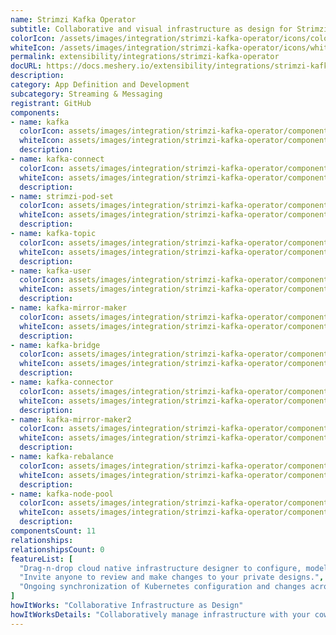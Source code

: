 ```yaml
---
name: Strimzi Kafka Operator
subtitle: Collaborative and visual infrastructure as design for Strimzi Kafka Operator
colorIcon: /assets/images/integration/strimzi-kafka-operator/icons/color/strimzi-kafka-operator-color.svg
whiteIcon: /assets/images/integration/strimzi-kafka-operator/icons/white/strimzi-kafka-operator-white.svg
permalink: extensibility/integrations/strimzi-kafka-operator
docURL: https://docs.meshery.io/extensibility/integrations/strimzi-kafka-operator
description: 
category: App Definition and Development
subcategory: Streaming & Messaging
registrant: GitHub
components: 
- name: kafka
  colorIcon: assets/images/integration/strimzi-kafka-operator/components/kafka/icons/color/kafka-color.svg
  whiteIcon: assets/images/integration/strimzi-kafka-operator/components/kafka/icons/white/kafka-white.svg
  description: 
- name: kafka-connect
  colorIcon: assets/images/integration/strimzi-kafka-operator/components/kafka-connect/icons/color/kafka-connect-color.svg
  whiteIcon: assets/images/integration/strimzi-kafka-operator/components/kafka-connect/icons/white/kafka-connect-white.svg
  description: 
- name: strimzi-pod-set
  colorIcon: assets/images/integration/strimzi-kafka-operator/components/strimzi-pod-set/icons/color/strimzi-pod-set-color.svg
  whiteIcon: assets/images/integration/strimzi-kafka-operator/components/strimzi-pod-set/icons/white/strimzi-pod-set-white.svg
  description: 
- name: kafka-topic
  colorIcon: assets/images/integration/strimzi-kafka-operator/components/kafka-topic/icons/color/kafka-topic-color.svg
  whiteIcon: assets/images/integration/strimzi-kafka-operator/components/kafka-topic/icons/white/kafka-topic-white.svg
  description: 
- name: kafka-user
  colorIcon: assets/images/integration/strimzi-kafka-operator/components/kafka-user/icons/color/kafka-user-color.svg
  whiteIcon: assets/images/integration/strimzi-kafka-operator/components/kafka-user/icons/white/kafka-user-white.svg
  description: 
- name: kafka-mirror-maker
  colorIcon: assets/images/integration/strimzi-kafka-operator/components/kafka-mirror-maker/icons/color/kafka-mirror-maker-color.svg
  whiteIcon: assets/images/integration/strimzi-kafka-operator/components/kafka-mirror-maker/icons/white/kafka-mirror-maker-white.svg
  description: 
- name: kafka-bridge
  colorIcon: assets/images/integration/strimzi-kafka-operator/components/kafka-bridge/icons/color/kafka-bridge-color.svg
  whiteIcon: assets/images/integration/strimzi-kafka-operator/components/kafka-bridge/icons/white/kafka-bridge-white.svg
  description: 
- name: kafka-connector
  colorIcon: assets/images/integration/strimzi-kafka-operator/components/kafka-connector/icons/color/kafka-connector-color.svg
  whiteIcon: assets/images/integration/strimzi-kafka-operator/components/kafka-connector/icons/white/kafka-connector-white.svg
  description: 
- name: kafka-mirror-maker2
  colorIcon: assets/images/integration/strimzi-kafka-operator/components/kafka-mirror-maker2/icons/color/kafka-mirror-maker2-color.svg
  whiteIcon: assets/images/integration/strimzi-kafka-operator/components/kafka-mirror-maker2/icons/white/kafka-mirror-maker2-white.svg
  description: 
- name: kafka-rebalance
  colorIcon: assets/images/integration/strimzi-kafka-operator/components/kafka-rebalance/icons/color/kafka-rebalance-color.svg
  whiteIcon: assets/images/integration/strimzi-kafka-operator/components/kafka-rebalance/icons/white/kafka-rebalance-white.svg
  description: 
- name: kafka-node-pool
  colorIcon: assets/images/integration/strimzi-kafka-operator/components/kafka-node-pool/icons/color/kafka-node-pool-color.svg
  whiteIcon: assets/images/integration/strimzi-kafka-operator/components/kafka-node-pool/icons/white/kafka-node-pool-white.svg
  description: 
componentsCount: 11
relationships: 
relationshipsCount: 0
featureList: [
  "Drag-n-drop cloud native infrastructure designer to configure, model, and deploy your workloads.",
  "Invite anyone to review and make changes to your private designs.",
  "Ongoing synchronization of Kubernetes configuration and changes across any number of clusters."
]
howItWorks: "Collaborative Infrastructure as Design"
howItWorksDetails: "Collaboratively manage infrastructure with your coworkers synchronously sharing the same designs."
---
```

